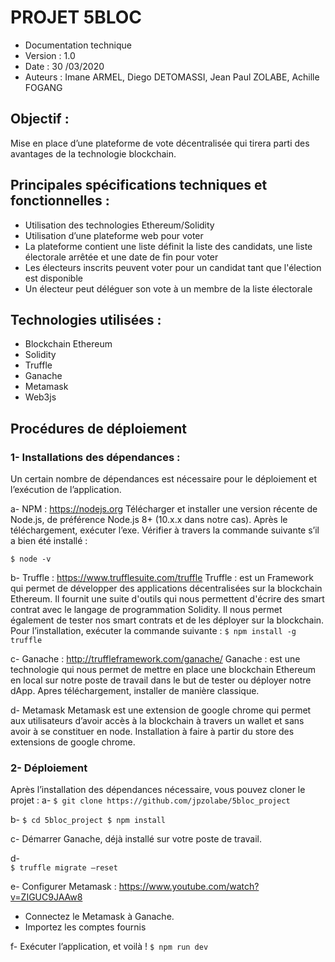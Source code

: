 # PROJET 5BLOC
- Documentation technique
- Version : 1.0
- Date : 30 /03/2020
- Auteurs : Imane ARMEL, Diego DETOMASSI, Jean Paul ZOLABE, Achille FOGANG


## Objectif :
Mise en place d’une plateforme de vote décentralisée qui tirera parti des avantages de la technologie blockchain.

## Principales spécifications techniques et fonctionnelles :
-	Utilisation des technologies Ethereum/Solidity
-	Utilisation d’une plateforme web pour voter
-	La plateforme contient une liste définit la liste des candidats, une liste électorale arrêtée et une date de fin pour voter
-	Les électeurs inscrits peuvent voter pour un candidat tant que l'élection est disponible
-	Un électeur peut déléguer son vote à un membre de la liste électorale

## Technologies utilisées :
-	Blockchain Ethereum
-	Solidity
-	Truffle
-	Ganache
-	Metamask
-	Web3js

## Procédures de déploiement

### 1-	Installations des dépendances :
Un certain nombre de dépendances est nécessaire pour le déploiement et l’exécution de l’application.

a-	NPM : https://nodejs.org
Télécharger et installer une version récente de Node.js, de préférence Node.js 8+ (10.x.x dans notre cas). Après le téléchargement, exécuter l’exe. Vérifier à travers la commande suivante s’il a bien été installé :

``
$ node -v
``

b-	Truffle : https://www.trufflesuite.com/truffle
Truffle : est un Framework qui permet de développer des applications décentralisées sur la blockchain Ethereum. Il fournit une suite d'outils qui nous permettent d'écrire des smart contrat avec le langage de programmation Solidity. Il nous permet également de tester nos smart contrats et de les déployer sur la blockchain. Pour l’installation, exécuter la commande suivante : 
``
$ npm install -g truffle
``

c-	Ganache : http://truffleframework.com/ganache/
Ganache : est une technologie qui nous permet de mettre en place une blockchain Ethereum en local sur notre poste de travail dans le but de tester ou déployer notre dApp. Apres téléchargement, installer de manière classique.

d-	Metamask
Metamask est une extension de google chrome qui permet aux utilisateurs d’avoir accès à la blockchain à travers un wallet et sans avoir à se constituer en node. Installation à faire à partir du store des extensions de google chrome.


### 2-	Déploiement 
Après l’installation des dépendances nécessaire, vous pouvez cloner le projet :
a-	 ``
    $ git clone https://github.com/jpzolabe/5bloc_project
    ``


b-	``
   $ cd 5bloc_project
   $ npm install
   ``

c-	Démarrer Ganache, déjà installé sur votre poste de travail.

d-	 
    `` $ truffle migrate –reset
    ``


e-	Configurer Metamask : https://www.youtube.com/watch?v=ZIGUC9JAAw8
-	Connectez le Metamask à Ganache.
-	Importez les comptes fournis


f-	Exécuter l’application, et voilà !
 ``
 $ npm run dev
 ``



